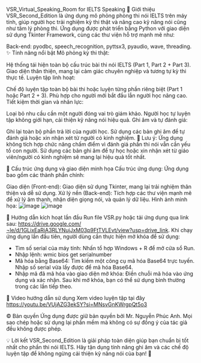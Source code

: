 VSR_Virtual_Speaking_Room for IELTS Speaking
🎯 Giới thiệu
VSR_Second_Edition là ứng dụng mô phỏng phòng thi nói IELTS trên máy tính, giúp người học trải nghiệm kỳ thi thật và nâng cao kỹ năng nói cũng như tâm lý phòng thi. Ứng dụng được phát triển bằng Python với giao diện sử dụng Tkinter Framework, cùng các thư viện hỗ trợ mạnh mẽ như:

Back-end: pyodbc, speech_recognition, pyttsx3, pyaudio, wave, threading.
✨ Tính năng nổi bật
Mô phỏng kỳ thi thật:

Hệ thống tái hiện toàn bộ cấu trúc bài thi nói IELTS (Part 1, Part 2 + Part 3).
Giao diện thân thiện, mang lại cảm giác chuyên nghiệp và tương tự kỳ thi thực tế.
Luyện tập linh hoạt:

Chế độ luyện tập toàn bộ bài thi hoặc luyện từng phần riêng biệt (Part 1 hoặc Part 2 + 3).
Phù hợp cho người mới bắt đầu lẫn người học nâng cao.
Tiết kiệm thời gian và nhân lực:

Loại bỏ nhu cầu cần một người đóng vai trò giám khảo.
Người học tự luyện tập không giới hạn, cải thiện kỹ năng nói hiệu quả.
Ghi âm và tự đánh giá:

Ghi lại toàn bộ phần trả lời của người học.
Sử dụng các bản ghi âm để tự đánh giá hoặc xin nhận xét từ người có kinh nghiệm.
📌 Lưu ý: Ứng dụng không tích hợp chức năng chấm điểm vì đánh giá phần thi nói vẫn cần yếu tố con người. Sử dụng các bản ghi âm để tự học hoặc xin nhận xét từ giáo viên/người có kinh nghiệm sẽ mang lại hiệu quả tốt nhất.

📂 Cấu trúc ứng dụng và giao diện minh họa
Cấu trúc ứng dụng:
Ứng dụng bao gồm các thành phần chính:

Giao diện (Front-end): Giao diện sử dụng Tkinter, mang lại trải nghiệm thân thiện và dễ sử dụng.
Xử lý nền (Back-end): Tích hợp các thư viện mạnh mẽ để xử lý âm thanh, nhận diện giọng nói, và quản lý dữ liệu.
Hình ảnh minh họa:
![image](https://github.com/user-attachments/assets/c438c2b5-d178-43b4-b3f3-3660962b30cf)
![image](https://github.com/user-attachments/assets/d0fbaa59-fa80-407f-8d8b-4badce09a895)

🔐 Hướng dẫn kích hoạt lần đầu
Run file VSR.py hoặc tải ứng dụng qua link sau: https://drive.google.com/¬le/d/1GLixEaRiA3RLYNujJxM03p9FtTVLEvt/view?usp=drive_link.
Khi chạy ứng dụng lần đầu tiên, người dùng cần thực hiện mở khóa để sử dụng:
- Tìm số serial của máy tính:
Nhấn tổ hợp Windows + R để mở cửa sổ Run.
- Nhập lệnh:
wmic bios get serialnumber
- Mã hóa bằng Base64:
Tìm kiếm một công cụ mã hóa Base64 trực tuyến.
Nhập số serial vừa lấy được để mã hóa Base64.
- Nhập mã đã mã hóa vào giao diện mở khóa:
Điền chuỗi mã hóa vào ứng dụng và xác nhận.
Sau khi mở khóa, bạn có thể sử dụng bình thường trong các lần tiếp theo.
    
🎥 Video hướng dẫn sử dụng
Xem video luyện tập tại đây
https://youtu.be/VUjAZG3ekSY?si=MNsvGnKWrgpQt5o3

© Bản quyền
Ứng dụng được giữ bản quyền bởi Mr. Nguyễn Phúc Anh.
Mọi sao chép hoặc sử dụng lại phần mềm mà không có sự đồng ý của tác giả đều không được phép.

💡 Lời kết
VSR_Second_Edition là giải pháp toàn diện giúp bạn chuẩn bị tốt nhất cho phần thi nói IELTS. Hãy tận dụng tính năng ghi âm và các chế độ luyện tập để không ngừng cải thiện kỹ năng nói của bạn! 🌟
